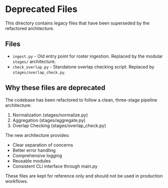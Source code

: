 # Deprecated Files

This directory contains legacy files that have been superseded by the refactored architecture.

## Files

- `ingest.py` - Old entry point for roster ingestion. Replaced by the modular `stages/` architecture.
- `check_overlap.py` - Standalone overlap checking script. Replaced by `stages/overlap_check.py`.

## Why these files are deprecated

The codebase has been refactored to follow a clean, three-stage pipeline architecture:
1. Normalization (stages/normalize.py)
2. Aggregation (stages/aggregate.py)
3. Overlap Checking (stages/overlap_check.py)

The new architecture provides:
- Clear separation of concerns
- Better error handling
- Comprehensive logging
- Reusable modules
- Consistent CLI interface through main.py

These files are kept for reference only and should not be used in production workflows.

